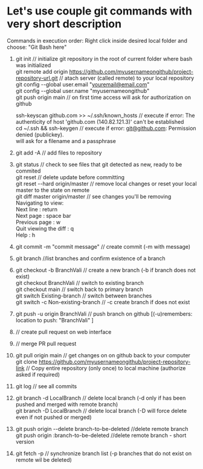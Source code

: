 # Let's use couple git commands with very short description
 Commands in execution order:
Right click inside desired local folder and choose: "Git Bash here"

1. git init // initialize git repository in the root of current folder where bash was initialized <br>
   git remote add origin	https://github.com/myusernameongithub/project-repository-url.git // atach server (called remote) to your local repository <br>
   git config --global user.email "youremail@email.com" <br>
   git config --global user.name "myusernameongithub" <br>
   git push origin main  // on first time access will ask for authorization on github <br>

   ssh-keyscan github.com >> ~/.ssh/known_hosts   // execute if error: The authenticity of host 'github.com (140.82.121.3)' can't be established <br>
   cd ~/.ssh && ssh-keygen                        // execute if error: git@github.com: Permission denied (publickey). <br>
                    will ask for a filename and a passphrase <br>

2. git add -A	// add files to repository 
3. git status	// check to see files that git detected as new, ready to be commited <br>
   git reset	// delete update before committing <br>
   git reset --hard origin/master  //  remove local changes or reset your local master to the state on remote <br>
   git diff master origin/master 	// see changes you'll be removing <br>
		Navigating to view:  <br>
			Next line             : return  <br>
			Next page             : space bar <br>
			Previous page         : w <br>
			Quit viewing the diff : q <br>
			Help                  : h <br>
4. git commit -m "commit message" // create commit (-m with message)
5. git branch	//list branches and confirm existence of a branch
6. git checkout -b BranchVali // create a new branch (-b if branch does not exist)  <br>
   git checkout    BranchVali // switch to existing branch <br>
   git checkout main  // switch back to primary branch <br>
   git switch Existing-branch  // switch between branches <br>
   git switch -c Non-existing-branch // -c create branch if does not exist <br>
7. git push -u origin BranchVali     // push branch on github [(-u)remembers: location to push: "BranchVali" ]
8. // create pull request on web interface
9. // merge PR pull request
10. git pull origin main  // get changes on on github back to your computer  <br>
    git clone https://github.com/myusernameongithub/project-repository-link  // Copy entire repository (only once) to local machine (authorize asked if required)
11. git log  // see all commits
12. git branch -d LocalBranch // delete local branch (-d only if has been pushed and merged with remote branch)  <br>
    git branch -D LocalBranch // delete local branch (-D will force delete even if not pushed or merged)
13. git push origin --delete branch-to-be-deleted  //delete remote branch  <br>
    git push origin :branch-to-be-deleted  	   //delete remote branch - short version
15. git fetch -p  //  synchronize branch list (-p branches that do not exist on remote wil be deleted)
